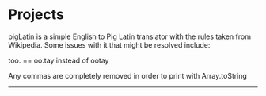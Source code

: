# Projects
pigLatin is a simple English to Pig Latin translator with the rules taken from Wikipedia. Some issues with it that might be resolved include:

too. == oo.tay instead of ootay

Any commas are completely removed in order to print with Array.toString

--------------------------------------------------------------------------------------------------------------
